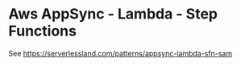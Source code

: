 # Aws AppSync - Lambda - Step Functions

See https://serverlessland.com/patterns/appsync-lambda-sfn-sam
